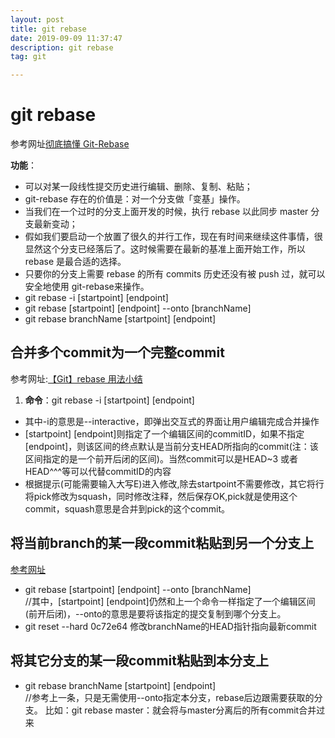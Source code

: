```yaml
---
layout: post
title: git rebase
date: 2019-09-09 11:37:47
description: git rebase
tag: git

---
```


# git rebase
参考网址[彻底搞懂 Git-Rebase](http://jartto.wang/2018/12/11/git-rebase/)

**功能**：
+ 可以对某一段线性提交历史进行编辑、删除、复制、粘贴；
+ git-rebase 存在的价值是：对一个分支做「变基」操作。
+ 当我们在一个过时的分支上面开发的时候，执行 rebase 以此同步 master 分支最新变动；
+ 假如我们要启动一个放置了很久的并行工作，现在有时间来继续这件事情，很显然这个分支已经落后了。这时候需要在最新的基准上面开始工作，所以 rebase 是最合适的选择。
+ 只要你的分支上需要 rebase 的所有 commits 历史还没有被 push 过，就可以安全地使用 git-rebase来操作。
+ git rebase -i  [startpoint]  [endpoint]
+ git rebase  [startpoint]   [endpoint]  --onto  [branchName]  
+ git rebase branchName  [startpoint]   [endpoint]  

## 合并多个commit为一个完整commit
参考网址:[【Git】rebase 用法小结](https://www.jianshu.com/p/4a8f4af4e803)  

1. **命令**：git rebase -i  [startpoint]  [endpoint]

+ 其中-i的意思是--interactive，即弹出交互式的界面让用户编辑完成合并操作
+ [startpoint]  [endpoint]则指定了一个编辑区间的commitID，如果不指定[endpoint]，则该区间的终点默认是当前分支HEAD所指向的commit(注：该区间指定的是一个前开后闭的区间)。当然commit可以是HEAD~3 或者 HEAD^^^等可以代替commitID的内容
+ 根据提示(可能需要输入大写E)进入修改,除去startpoint不需要修改，其它将行将pick修改为squash，同时修改注释，然后保存OK,pick就是使用这个commit，squash意思是合并到pick的这个commit。  
  

## 将当前branch的某一段commit粘贴到另一个分支上

[参考网址](https://www.jianshu.com/p/4a8f4af4e803)
+ git rebase  [startpoint]   [endpoint]  --onto  [branchName]  
//其中，[startpoint]  [endpoint]仍然和上一个命令一样指定了一个编辑区间(前开后闭)，--onto的意思是要将该指定的提交复制到哪个分支上。
+ git reset --hard  0c72e64 修改branchName的HEAD指针指向最新commit

## 将其它分支的某一段commit粘贴到本分支上
+ git rebase branchName  [startpoint]   [endpoint]  
//参考上一条，只是无需使用--onto指定本分支，rebase后边跟需要获取的分支。
比如：git rebase master：就会将与master分离后的所有commit合并过来
 